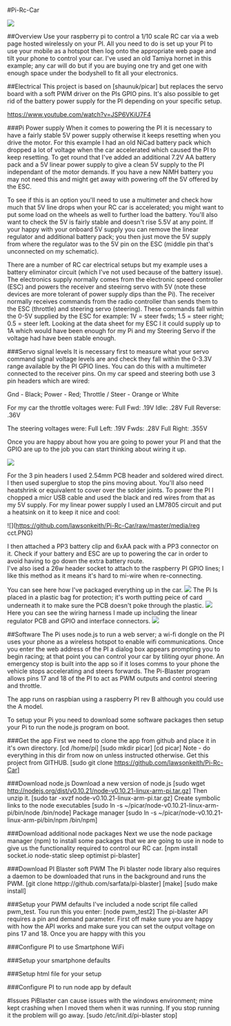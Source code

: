 #Pi-Rc-Car

![](https://github.com/lawsonkeith/Pi-Rc-Car/raw/master/media/DSC_0216.jpg)

##Overview
Use your raspberry pi to control a 1/10 scale RC car via a web page hosted wirelessly on your PI.  All you need to do is set up your PI to use your mobile as a hotspot then log onto the appropriate web page and tilt your phone to control your car.  I've used an old Tamiya hornet in this example; any car will do but if you are buying one try and get one with enough space under the bodyshell to fit all your electronics.

##Electrical
This project is based on [shaunuk/picar] but replaces the servo board with a soft PWM driver on the PIs GPIO pins.  It's also possible to get rid of the battery power supply for the PI depending on your specific setup.

https://www.youtube.com/watch?v=JSP6VKiU7F4

###Pi Power supply
When it comes to powering the PI it is necessary to have a fairly stable 5V power supply otherwise it keeps resetting when you drive the motor.  For this example I had an old NiCad battery pack which dropped a lot of voltage when the car accelerated which caused the PI to keep resetting.  To get round that I've added an additional 7.2V AA battery pack and a 5V linear power supply to give a clean 5V supply to the PI independant of the motor demands.  If you have a new NiMH battery you may not need this and might get away with powering off the 5V offered by the ESC.  

To see if this is an option you'll need to use a multimeter and check how much that 5V line drops when your RC car is accelerated; you might want to put some load on the wheels as well to further load the battery.  You'll also want to check the 5V is fairly stable and doesn't rise 5.5V at any point.  If your happy with your onboard 5V supply you can remove the linear regulator and additional battery pack; you then just move the 5V supply from where the regulator was to the 5V pin on the ESC (middle pin that's unconnected on my schematic).

There are a number of RC car electrical setups but my example uses a battery eliminator circuit (which I've not used because of the battery issue).  The electronics supply normally comes from the electronic speed controller (ESC) and powers the receiver and steeirng servo with 5V (note these devices are more tolerant of power supply dips than the Pi).  The receiver normally receives commands from the radio controller than sends them to the ESC (throttle) and steering servo (steering).  These commands fall within the 0-5V supplied by the ESC for example: 1V = steer fwds; 1.5 = steer right; 0.5 = steer left.  Looking at the data sheet for my ESC I it could supply up to 1A which would have been enough for my Pi and my Steering Servo if the voltage had have been stable enough.

###Servo signal levels
It is necessary first to measure what your servo command signal voltage levels are and check they fall within the 0-3.3V range available by the PI GPIO lines.  You can do this with a multimeter connected to the receiver pins.  On my car speed and steering both use 3 pin headers which are wired:

Gnd - Black;   Power - Red;    Throttle / Steer - Orange or White

For my car the throttle voltages were:
Full Fwd:     .19V
Idle:         .28V
Full Reverse: .36V

The steering voltages were:
Full Left:    .19V
Fwds:         .28V
Full Right:   .355V

Once you are happy about how you are going to power your PI and that the GPIO are up to the job you can start thinking about wiring it up.

![](https://github.com/lawsonkeith/Pi-Rc-Car/raw/master/media/picar_scematic.PNG)

For the 3 pin headers I used 2.54mm PCB header and soldered wired direct.  I then used superglue to stop the pins moving about.  You'll also need heatshrink or equivalent to cover over the solder joints.
To power the PI I chopped a micr USB cable and used the black and red wires from that as my 5V supply.
For my linear power supply I used an LM7805 circuit and put a heatsink on it to keep it nice and cool:

![](https://github.com/lawsonkeith/Pi-Rc-Car/raw/master/media/reg cct.PNG)

I then attached a PP3 battery clip and 6xAA pack with a PP3 connector on it.
Check if your battery and ESC are up to powering the car in order to avoid having to go down the extra battery route.  
I've also ised a 26w header socket to attach to the raspberry PI GPIO lines; I like this method as it means it's hard to mi-wire when re-connecting.

You can see here how I've packaged everything up in the car.
![](https://github.com/lawsonkeith/Pi-Rc-Car/raw/master/media/DSC_0219.jpg)
The Pi Is placed in a plastic bag for protection; it's worth putting peice of card underneath it to make sure the PCB doesn't poke through the plastic.
![](https://github.com/lawsonkeith/Pi-Rc-Car/raw/master/media/DSC_0220.jpg)
Here you can see the wiring harness I made up including the linear regulator PCB and GPIO and interface connectors.
![](https://github.com/lawsonkeith/Pi-Rc-Car/raw/master/media/DSC_0221.jpg)

##Software 
The Pi uses node.js to run a web server; a wi-fi dongle on the PI uses your phone as a wireless hotspot to enable wifi communications.  Once you enter the web address of the PI a dialog box appears prompting you to begin racing; at that point you can control your car by tiliting oyur phone.  An emergency stop is built into the app so if it loses comms to your phone the vehicle stops accelerating and steers forwards.  The Pi-Blaster program allows pins 17 and 18 of the PI to act as PWM outputs and control steering and throttle.

The app runs on raspbian using a raspberry PI rev B although you could use the A model.  

To setup your Pi you need to download some software packages then setup your Pi to run the node.js program on boot.

###Get the app 
First we need to clone the app from github and place it in it's own directory.
[cd /home/pi]
[sudo mkdir picar]
[cd picar]
Note - do everything in this dir from now on unless instructed otherwise.
Get this project from GITHUB.
[sudo git clone https://github.com/lawsonkeith/Pi-Rc-Car]

###Download node.js
Download a new version of node.js
[sudo wget http://nodejs.org/dist/v0.10.21/node-v0.10.21-linux-arm-pi.tar.gz]
Then unzip it.
[sudo tar -xvzf node-v0.10.21-linux-arm-pi.tar.gz]
Create symbolic links to the node executables
[sudo ln -s ~/picar/node-v0.10.21-linux-arm-pi/bin/node /bin/node]
Package manager
[sudo ln -s ~/picar/node-v0.10.21-linux-arm-pi/bin/npm  /bin/npm]


###Download additional node packages
Next we use the node package manager (npm) to install some packages that we are going to use in node to give us the functionality required to control our RC car.
[npm install socket.io node-static sleep optimist pi-blaster]

###Download PI Blaster soft PWM
The Pi blaster node library also requires a daemon to be downloaded that runs in the background and runs the PWM.
[git clone httpp://github.com/sarfata/pi-blaster]
[make]
[sudo make install]

###Setup your PWM defaults
I've included a node script file called pwm_test.  Tou run this you enter:
[node pwm_test2]
The pi-blaster API requires a pin and demand parameter.  First off make sure you are happy
with how the API works and make sure you can set the output voltage on pins 17 and 18.
Once you are happy with this you 

###Configure PI to use Smartphone WiFi

###Setup your smartphone defaults

###Setup html file for your setup

###Configure PI to run node app by default

#Issues
PiBlaster can cause issues with the windows environment; mine kept crashing when I moved them when it was running.  If you stop running it the problem will go away.
[sudo /etc/init.d/pi-blaster stop]
